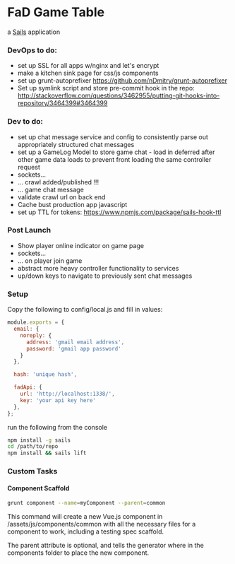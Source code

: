 # FaD Game Table

a [Sails](http://sailsjs.org) application

### DevOps to do:

 - set up SSL for all apps w/nginx and let's encrypt
 - make a kitchen sink page for css/js components
 - set up grunt-autoprefixer https://github.com/nDmitry/grunt-autoprefixer
 - Set up symlink script and store pre-commit hook in the repo: http://stackoverflow.com/questions/3462955/putting-git-hooks-into-repository/3464399#3464399

### Dev to do:

 - set up chat message service and config to consistently parse out appropriately structured chat messages
 - set up a GameLog Model to store game chat - load in deferred after other game data loads to prevent front loading the same controller request
 - sockets...
 - ... crawl added/published !!!
 - ... game chat message
 - validate crawl url on back end
 - Cache bust production app javascript
 - set up TTL for tokens: https://www.npmjs.com/package/sails-hook-ttl

### Post Launch

 - Show player online indicator on game page
 - sockets...
 - ... on player join game
 - abstract more heavy controller functionality to services
 - up/down keys to navigate to previously sent chat messages

### Setup

Copy the following to config/local.js and fill in values:

```javascript
module.exports = {
  email: {
    noreply: {
      address: 'gmail email address',
      password: 'gmail app password'
    }
  },

  hash: 'unique hash',

  fadApi: {
    url: 'http://localhost:1338/',
    key: 'your api key here'
  },
};
```

run the following from the console


```bash
npm install -g sails
cd /path/to/repo
npm install && sails lift
```

### Custom Tasks

#### Component Scaffold

```bash
grunt component --name=myComponent --parent=common
```

This command will create a new Vue.js component in /assets/js/components/common with all the necessary files for a component to work, including a testing spec scaffold.

The parent attribute is optional, and tells the generator where in the components folder to place the new component.
